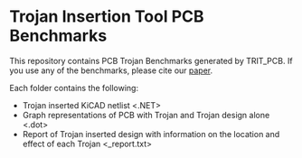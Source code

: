 # Trojan Insertion Tool PCB Benchmarks
This repository contains PCB Trojan Benchmarks generated by TRIT_PCB.
If you use any of the benchmarks, please cite our [paper](https://arxiv.org/abs/2003.12632).

Each folder contains the following:
- Trojan inserted KiCAD netlist <.NET>
- Graph representations of PCB with Trojan and Trojan design alone <.dot>
- Report of Trojan inserted design with information on the location and effect of each Trojan <_report.txt>


